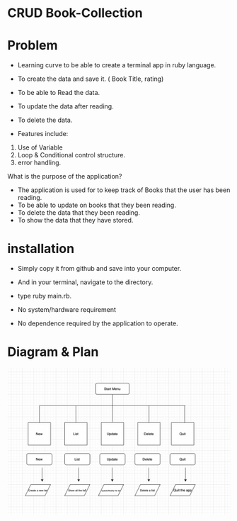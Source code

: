 # CRUD Book-Collection

# Problem
- Learning curve to be able to create a terminal app in ruby language.
- To create the data and save it. ( Book Title, rating)
- To be able to Read the data.
- To update the data after reading.
- To delete the data.

- Features include:
1. Use of Variable 
2. Loop & Conditional control structure.
3. error handling.

What is the purpose of the application?
- The application is used for to keep track of Books that the user has been reading.
- To be able to update on books that they been reading. 
- To delete the data that they been reading.
- To show the data that they have stored.


#   installation
- Simply copy it from github and save into your computer.
- And in your terminal, navigate to the directory.
- type ruby main.rb.

- No system/hardware requirement
- No dependence required by the application to operate.

# Diagram & Plan

![alt text](Control_Flow_Diagram.png "control_flow")